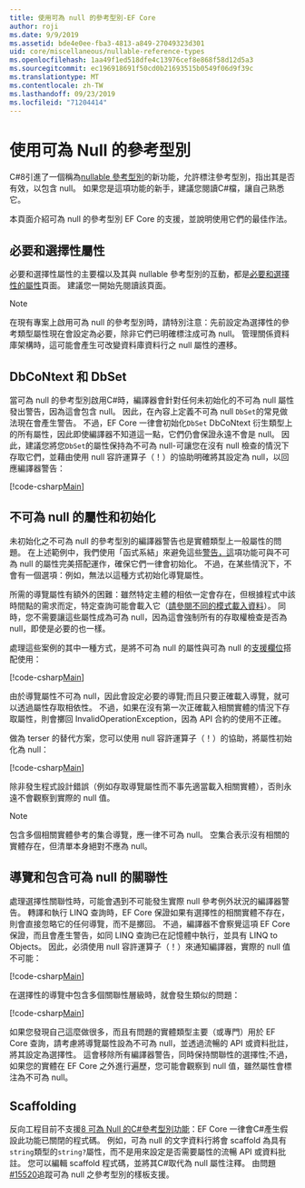 ```yaml
---
title: 使用可為 null 的參考型別-EF Core
author: roji
ms.date: 9/9/2019
ms.assetid: bde4e0ee-fba3-4813-a849-27049323d301
uid: core/miscellaneous/nullable-reference-types
ms.openlocfilehash: 1aa49f1ed518dfe4c13976cef8e868f58d12d5a3
ms.sourcegitcommit: ec196918691f50cd0b21693515b0549f06d9f39c
ms.translationtype: MT
ms.contentlocale: zh-TW
ms.lasthandoff: 09/23/2019
ms.locfileid: "71204414"
---
```

# <a name="working-with-nullable-reference-types"></a>使用可為 Null 的參考型別

C#8引進了一個稱為[nullable 參考型別](/dotnet/csharp/tutorials/nullable-reference-types)的新功能，允許標注參考型別，指出其是否有效，以包含 null。 如果您是這項功能的新手，建議您閱讀C#檔，讓自己熟悉它。

本頁面介紹可為 null 的參考型別 EF Core 的支援，並說明使用它們的最佳作法。

## <a name="required-and-optional-properties"></a>必要和選擇性屬性

必要和選擇性屬性的主要檔以及其與 nullable 參考型別的互動，都是[必要和選擇性的屬性](xref:core/modeling/required-optional)頁面。 建議您一開始先閱讀該頁面。

> [!NOTE]
> 在現有專案上啟用可為 null 的參考型別時，請特別注意：先前設定為選擇性的參考類型屬性現在會設定為必要，除非它們已明確標注成可為 null。 管理關係資料庫架構時，這可能會產生可改變資料庫資料行之 null 屬性的遷移。

## <a name="dbcontext-and-dbset"></a>DbCoNtext 和 DbSet

當可為 null 的參考型別啟用C#時，編譯器會針對任何未初始化的不可為 null 屬性發出警告，因為這會包含 null。 因此，在內容上定義不可為 null `DbSet`的常見做法現在會產生警告。 不過，EF Core 一律會初始化`DbSet` DbCoNtext 衍生類型上的所有屬性，因此即使編譯器不知道這一點，它們仍會保證永遠不會是 null。 因此，建議您將您`DbSet`的屬性保持為不可為 null-可讓您在沒有 null 檢查的情況下存取它們，並藉由使用 null 容許運算子（！）的協助明確將其設定為 null，以回應編譯器警告：

[!code-csharp[Main](../../../samples/core/Miscellaneous/NullableReferenceTypes/NullableReferenceTypesContext.cs?name=Context&highlight=3-4)]

## <a name="non-nullable-properties-and-initialization"></a>不可為 null 的屬性和初始化

未初始化之不可為 null 的參考型別的編譯器警告也是實體類型上一般屬性的問題。 在上述範例中，我們使用「函式系結」來避免這些[警告，這](xref:core/modeling/constructors)項功能可與不可為 null 的屬性完美搭配運作，確保它們一律會初始化。 不過，在某些情況下，不會有一個選項：例如，無法以這種方式初始化導覽屬性。

所需的導覽屬性有額外的困難：雖然特定主體的相依一定會存在，但根據程式中該時間點的需求而定，特定查詢可能會載入它（[請參閱不同的模式載入資料](xref:core/querying/related-data)）。 同時，您不需要讓這些屬性成為可為 null，因為這會強制所有的存取權檢查是否為 null，即使是必要的也一樣。

處理這些案例的其中一種方式，是將不可為 null 的屬性與可為 null 的[支援欄位](xref:core/modeling/backing-field)搭配使用：

[!code-csharp[Main](../../../samples/core/Miscellaneous/NullableReferenceTypes/Order.cs?range=12-17)]

由於導覽屬性不可為 null，因此會設定必要的導覽;而且只要正確載入導覽，就可以透過屬性存取相依性。 不過，如果在沒有第一次正確載入相關實體的情況下存取屬性，則會擲回 InvalidOperationException，因為 API 合約的使用不正確。

做為 terser 的替代方案，您可以使用 null 容許運算子（！）的協助，將屬性初始化為 null：

[!code-csharp[Main](../../../samples/core/Miscellaneous/NullableReferenceTypes/Order.cs?range=19)]

除非發生程式設計錯誤（例如存取導覽屬性而不事先適當載入相關實體），否則永遠不會觀察到實際的 null 值。

> [!NOTE]
> 包含多個相關實體參考的集合導覽，應一律不可為 null。 空集合表示沒有相關的實體存在，但清單本身絕對不應為 null。

## <a name="navigating-and-including-nullable-relationships"></a>導覽和包含可為 null 的關聯性

處理選擇性關聯性時，可能會遇到不可能發生實際 null 參考例外狀況的編譯器警告。 轉譯和執行 LINQ 查詢時，EF Core 保證如果有選擇性的相關實體不存在，則會直接忽略它的任何導覽，而不是擲回。 不過，編譯器不會察覺這項 EF Core 保證，而且會產生警告，如同 LINQ 查詢已在記憶體中執行，並具有 LINQ to Objects。 因此，必須使用 null 容許運算子（！）來通知編譯器，實際的 null 值不可能：

[!code-csharp[Main](../../../samples/core/Miscellaneous/NullableReferenceTypes/Program.cs?range=46)]

在選擇性的導覽中包含多個關聯性層級時，就會發生類似的問題：

[!code-csharp[Main](../../../samples/core/Miscellaneous/NullableReferenceTypes/Program.cs?range=36-39&highlight=2)]

如果您發現自己這麼做很多，而且有問題的實體類型主要（或專門）用於 EF Core 查詢，請考慮將導覽屬性設為不可為 null，並透過流暢的 API 或資料批註，將其設定為選擇性。 這會移除所有編譯器警告，同時保持關聯性的選擇性;不過，如果您的實體在 EF Core 之外進行遍歷，您可能會觀察到 null 值，雖然屬性會標注為不可為 null。

## <a name="scaffolding"></a>Scaffolding

反向工程目前不支援[8 可為 Null 的C#參考型別功能](/dotnet/csharp/tutorials/nullable-reference-types)：EF Core 一律會C#產生假設此功能已關閉的程式碼。 例如，可為 null 的文字資料行將會 scaffold 為具有`string`類型的`string?`屬性，而不是用來設定是否需要屬性的流暢 API 或資料批註。 您可以編輯 scaffold 程式碼，並將其C#取代為 null 屬性注釋。 由問題[#15520](https://github.com/aspnet/EntityFrameworkCore/issues/15520)追蹤可為 null 之參考型別的樣板支援。
